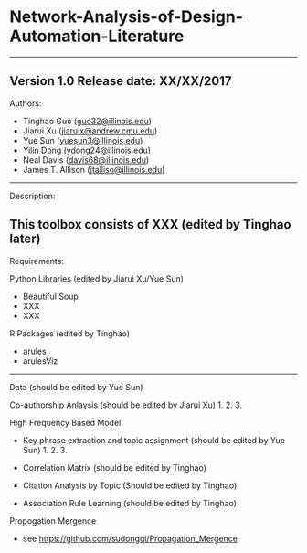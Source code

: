 # Network-Analysis-of-Design-Automation-Literature
-------------------------------------------------------------------------------
Version 1.0
Release date: XX/XX/2017
--------------------------------------------------------------------------------
Authors: 
- Tinghao Guo (guo32@illinois.edu)
- Jiarui Xu (jiaruix@andrew.cmu.edu)
- Yue Sun (yuesun3@illinois.edu)
- Yilin Dong (ydong24@illinois.edu)
- Neal Davis (davis68@illinois.edu)
- James T. Allison (jtalliso@illinois.edu)

-------------------------------------------------------------------------------
Description:

This toolbox consists of XXX (edited by Tinghao later) 
-------------------------------------------------------------------------------
Requirements:

Python Libraries (edited by Jiarui Xu/Yue Sun)
 - Beautiful Soup
 - XXX
 - XXX
 
R Packages (edited by Tinghao)
 - arules
 - arulesViz

-------------------------------------------------------------------------------
Data (should be edited by Yue Sun)


Co-authorship Anlaysis (should be edited by Jiarui Xu)
 1.
 2.
 3.
 
High Frequency Based Model 
 - Key phrase extraction and topic assignment (should be edited by Yue Sun) 
	1.
	2.
	3.
	
 - Correlation Matrix (should be edited by Tinghao)
 
 - Citation Analysis by Topic (Should be edited by Tinghao)
 
 - Association Rule Learning (should be edited by Tinghao)

Propogation Mergence
 - see https://github.com/sudongqi/Propagation_Mergence
